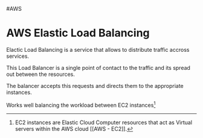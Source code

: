 #AWS 

# AWS Elastic Load Balancing

Elactic Load Balancing is a service that allows to distribute traffic accross services. 

This Load Balancer is a single point of contact to the traffic and its spread out between the resources. 

The balancer accepts this requests and directs them to the appropriate instances. 


Works well balancing the workload between EC2 instances[^ec2]


[^ec2]: EC2 instances are Elastic Cloud Computer resources that act as Virtual servers within the AWS cloud [[AWS - EC2]]. 

